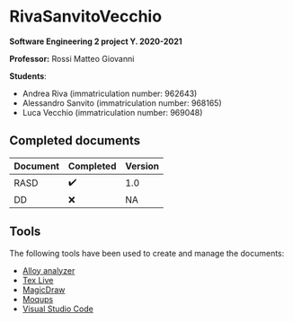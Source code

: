 # RivaSanvitoVecchio
**Software Engineering 2 project Y. 2020-2021**

**Professor:** Rossi Matteo Giovanni

**Students**:
- Andrea Riva (immatriculation number: 962643)
- Alessandro Sanvito (immatriculation number: 968165)
- Luca Vecchio (immatriculation number: 969048)

## Completed documents

| Document | Completed | Version|
| ------- | ----------- |------------|
| RASD | :heavy_check_mark: | 1.0 |
| DD | :x: | NA |

## Tools

The following tools have been used to create and manage the documents:

* [Alloy analyzer](https://alloytools.org/)
* [Tex Live](https://www.tug.org/texlive/)
* [MagicDraw](https://www.nomagic.com/products/magicdraw)
* [Moqups](https://moqups.com/)
* [Visual Studio Code](https://code.visualstudio.com/)

